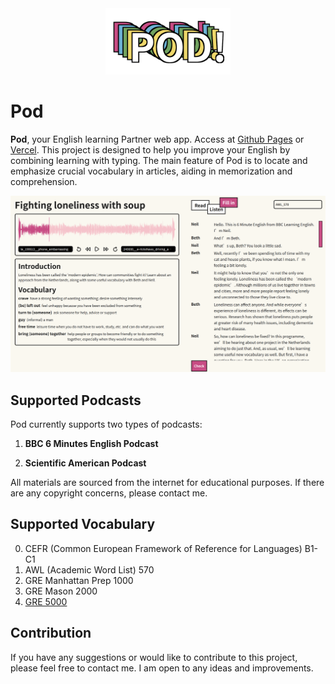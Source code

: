 <div align=center>
<img  src="./logo.png" width="200"/>
</div>

# Pod

**Pod**, your English learning Partner web app. Access at [Github Pages](https://r.piggy.lol/pod/) or [Vercel](https://pod-omega.vercel.app/pod/). This project is designed to help you improve your English by combining learning with typing. The main feature of Pod is to locate and emphasize crucial vocabulary in articles, aiding in memorization and comprehension.


![index](pod.png)


## Supported Podcasts

Pod currently supports two types of podcasts:

1. **BBC 6 Minutes English Podcast**

2. **Scientific American Podcast**

All materials are sourced from the internet for educational purposes. If there are any copyright concerns, please contact me.

## Supported Vocabulary

0. CEFR (Common European Framework of Reference for Languages) B1-C1
1. AWL (Academic Word List) 570
2. GRE Manhattan Prep 1000
3. GRE Mason 2000
4. [GRE 5000](https://www.vocabulary.com/lists/128536)

## Contribution

If you have any suggestions or would like to contribute to this project, please feel free to contact me. I am open to any ideas and improvements.
